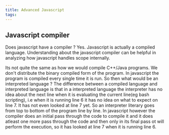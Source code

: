 ```yaml
---
title: Advanced Javascript
tags:
---
```

## Javascript compiler
Does javascript have a compiler ? Yes. Javascript is actually a compiled language. Understanding about the javascript compiler can be helpful in analyzing how javascript handles scope internally. 

<!-- more -->

Its not quite the same as how we would compile C++/Java programs. We don't distribute the binary compiled form of the program. In javascript the program is compiled every single time it is run. So then what would be an interpreted language ? The difference between a compiled language and interpreted language is that in a interpreted language the interpreter has no idea about the next line when it is evaluating the current line(eg bash scripting), i.e when it is running line 6 it has no idea on what to expect on line 7. It has not even looked at line 7 yet. So an interpreter literary goes from top to bottom of the program line by line. In javascript however the compiler does an initial pass through the code to compile it and it does atleast one more pass through the code and then only in its final pass ot will perform the execution, so it has looked at line 7 when it is running line 6.

